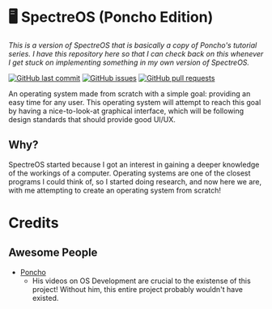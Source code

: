 # 🖥️ SpectreOS (Poncho Edition)

*This is a version of SpectreOS that is basically a copy of Poncho's tutorial series. I have this repository here so that I can check back on this whenever I get stuck on implementing something in my own version of SpectreOS.*

[![GitHub last commit](https://img.shields.io/github/last-commit/Xaaf/SpectreOS-Poncho)](https://github.com/Xaaf/SpectreOS-Poncho/commits)
[![GitHub issues](https://img.shields.io/github/issues-raw/Xaaf/SpectreOS-Poncho)](https://github.com/Xaaf/SpectreOS-Poncho/issues)
[![GitHub pull requests](https://img.shields.io/github/issues-pr/Xaaf/SpectreOS-Poncho)](https://github.com/Xaaf/SpectreOS-Poncho/pulls)

An operating system made from scratch with a simple goal: providing an easy time for any user. This operating system will attempt to reach this goal by having a nice-to-look-at graphical interface, which will be following design standards that should provide good UI/UX.

## Why?
SpectreOS started because I got an interest in gaining a deeper knowledge of the workings of a computer. Operating systems are one of the closest programs I could think of, so I started doing research, and now here we are, with me attempting to create an operating system from scratch!

# Credits
## Awesome People
- [Poncho](https://www.youtube.com/channel/UC15iQ_QzTPxB6yGzzifJfKA)
    - His videos on OS Development are crucial to the existense of this project! Without him, this entire project probably wouldn't have existed.
